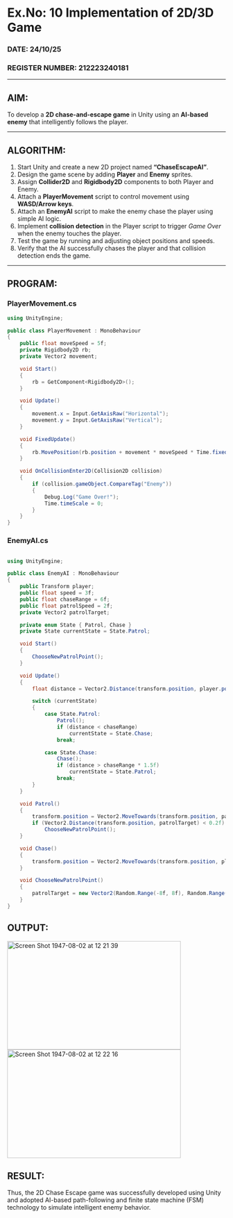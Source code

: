 # Ex.No: 10  Implementation of 2D/3D Game
### DATE: 24/10/25
### REGISTER NUMBER: 212223240181

---

## AIM:
To develop a **2D chase-and-escape game** in Unity using an **AI-based enemy** that intelligently follows the player.

---

## ALGORITHM:
1. Start Unity and create a new 2D project named **“ChaseEscapeAI”**.  
2. Design the game scene by adding **Player** and **Enemy** sprites.  
3. Assign **Collider2D** and **Rigidbody2D** components to both Player and Enemy.  
4. Attach a **PlayerMovement** script to control movement using **WASD/Arrow keys**.  
5. Attach an **EnemyAI** script to make the enemy chase the player using simple AI logic.  
6. Implement **collision detection** in the Player script to trigger *Game Over* when the enemy touches the player.  
7. Test the game by running and adjusting object positions and speeds.  
8. Verify that the AI successfully chases the player and that collision detection ends the game.

---

## PROGRAM:

### **PlayerMovement.cs**
```csharp
using UnityEngine;

public class PlayerMovement : MonoBehaviour
{
    public float moveSpeed = 5f;
    private Rigidbody2D rb;
    private Vector2 movement;

    void Start()
    {
        rb = GetComponent<Rigidbody2D>();
    }

    void Update()
    {
        movement.x = Input.GetAxisRaw("Horizontal");
        movement.y = Input.GetAxisRaw("Vertical");
    }

    void FixedUpdate()
    {
        rb.MovePosition(rb.position + movement * moveSpeed * Time.fixedDeltaTime);
    }

    void OnCollisionEnter2D(Collision2D collision)
    {
        if (collision.gameObject.CompareTag("Enemy"))
        {
            Debug.Log("Game Over!");
            Time.timeScale = 0;
        }
    }
}
```

### **EnemyAI.cs** ###
```csharp

using UnityEngine;

public class EnemyAI : MonoBehaviour
{
    public Transform player;
    public float speed = 3f;
    public float chaseRange = 6f;
    public float patrolSpeed = 2f;
    private Vector2 patrolTarget;

    private enum State { Patrol, Chase }
    private State currentState = State.Patrol;

    void Start()
    {
        ChooseNewPatrolPoint();
    }

    void Update()
    {
        float distance = Vector2.Distance(transform.position, player.position);

        switch (currentState)
        {
            case State.Patrol:
                Patrol();
                if (distance < chaseRange)
                    currentState = State.Chase;
                break;

            case State.Chase:
                Chase();
                if (distance > chaseRange * 1.5f)
                    currentState = State.Patrol;
                break;
        }
    }

    void Patrol()
    {
        transform.position = Vector2.MoveTowards(transform.position, patrolTarget, patrolSpeed * Time.deltaTime);
        if (Vector2.Distance(transform.position, patrolTarget) < 0.2f)
            ChooseNewPatrolPoint();
    }

    void Chase()
    {
        transform.position = Vector2.MoveTowards(transform.position, player.position, speed * Time.deltaTime);
    }

    void ChooseNewPatrolPoint()
    {
        patrolTarget = new Vector2(Random.Range(-8f, 8f), Random.Range(-4f, 4f));
    }
}

```

## OUTPUT:
<img width="400" height="250" alt="Screen Shot 1947-08-02 at 12 21 39" src="https://github.com/user-attachments/assets/6213fc90-740d-43c5-96eb-b200feccbc0a" />
<img width="400" height="250" alt="Screen Shot 1947-08-02 at 12 22 16" src="https://github.com/user-attachments/assets/d2093518-929f-4ae6-bb42-d1a16c1b7080" />

## RESULT:
Thus, the 2D Chase Escape game was successfully developed using Unity and adopted AI-based path-following and finite state machine (FSM) technology to simulate intelligent enemy behavior.

